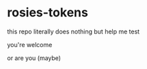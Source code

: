 # rosies-tokens

this repo literally does nothing but help me test

you're welcome

or are you (maybe)
